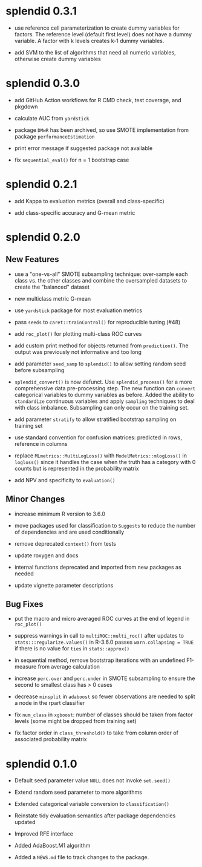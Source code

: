 # splendid 0.3.1

* use reference cell parameterization to create dummy variables for factors. The reference level (default first level) does not have a dummy variable. A factor with k levels creates k-1 dummy variables.

* add SVM to the list of algorithms that need all numeric variables, otherwise create dummy variables

# splendid 0.3.0

* add GitHub Action workflows for R CMD check, test coverage, and pkgdown

* calculate AUC from `yardstick`

* package `DMwR` has been archived, so use SMOTE implementation from package `performanceEstimation`

* print error message if suggested package not available

* fix `sequential_eval()` for n = 1 bootstrap case

# splendid 0.2.1

* add Kappa to evaluation metrics (overall and class-specific)

* add class-specific accuracy and G-mean metric

# splendid 0.2.0

## New Features

* use a "one-vs-all" SMOTE subsampling technique: over-sample each class vs. the other classes and combine the oversampled datasets to create the "balanced" dataset

* new multiclass metric G-mean

* use `yardstick` package for most evaluation metrics

* pass `seeds` to `caret::trainControl()` for reproducible tuning (#48)

* add `roc_plot()` for plotting multi-class ROC curves

* add custom print method for objects returned from `prediction()`. The output was previously not informative and too long

* add parameter `seed_samp` to `splendid()` to allow setting random seed before subsampling

* `splendid_convert()` is now defunct. Use `splendid_process()` for a more comprehensive data pre-processing step. The new function can `convert` categorical variables to dummy variables as before. Added the ability to `standardize` continuous variables and apply `sampling` techniques to deal with class imbalance. Subsampling can only occur on the training set.

* add parameter `stratify` to allow stratified bootstrap sampling on training set

* use standard convention for confusion matrices: predicted in rows, reference in columns

* replace `MLmetrics::MultiLogLoss()` with `ModelMetrics::mlogLoss()` in `logloss()` since it handles the case when the truth has a category with 0 counts but is represented in the probability matrix

* add NPV and specificity to `evaluation()`

## Minor Changes

* increase minimum R version to 3.6.0

* move packages used for classification to `Suggests` to reduce the number of dependencies and are used conditionally

* remove deprecated `context()` from tests

* update roxygen and docs

* internal functions deprecated and imported from new packages as needed

* update vignette parameter descriptions

## Bug Fixes

* put the macro and micro averaged ROC curves at the end of legend in `roc_plot()`

* suppress warnings in call to `multiROC::multi_roc()` after updates to `stats:::regularize.values()` in R-3.6.0 passes `warn.collapsing = TRUE` if there is no value for `ties` in `stats::approx()`

* in sequential method, remove bootstrap iterations with an undefined F1-measure from average calculation

* increase `perc.over` and `perc.under` in SMOTE subsampling to ensure the second to smallest class has > 0 cases

* decrease `minsplit` in `adaboost` so fewer observations are needed to split a node in the rpart classifier

* fix `num_class` in `xgboost`: number of classes should be taken from factor levels (some might be dropped from training set)

* fix factor order in `class_threshold()` to take from column order of associated probability matrix

# splendid 0.1.0

* Default seed parameter value `NULL` does not invoke `set.seed()`

* Extend random seed parameter to more algorithms

* Extended categorical variable conversion to `classification()`

* Reinstate tidy evaluation semantics after package dependencies updated

* Improved RFE interface

* Added AdaBoost.M1 algorithm

* Added a `NEWS.md` file to track changes to the package.
